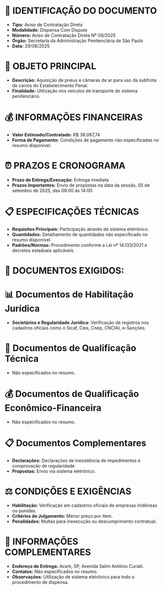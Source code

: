 # 📄 IDENTIFICAÇÃO DO DOCUMENTO
- **Tipo:** Aviso de Contratação Direta
- **Modalidade:** Dispensa Com Disputa
- **Número:** Aviso de Contratação Direta Nº 08/2025
- **Órgão:** Secretaria da Administração Penitenciária de São Paulo
- **Data:** 29/08/2025

# 🎯 OBJETO PRINCIPAL
- **Descrição:** Aquisição de pneus e câmaras de ar para uso da subfrota de carros do Estabelecimento Penal.
- **Finalidade:** Utilização nos veículos de transporte do sistema penitenciário.

# 💰 INFORMAÇÕES FINANCEIRAS
- **Valor Estimado/Contratado:** R$ 36.087,74
- **Forma de Pagamento:** Condições de pagamento não especificadas no resumo disponível.

# ⏰ PRAZOS E CRONOGRAMA
- **Prazo de Entrega/Execução:** Entrega imediata
- **Prazos Importantes:** Envio de propostas na data da sessão, 05 de setembro de 2025, das 08:00 às 14:00.

# 📋 ESPECIFICAÇÕES TÉCNICAS
- **Requisitos Principais:** Participação através de sistema eletrônico.
- **Quantidades:** Detalhamento de quantidades não especificado no resumo disponível.
- **Padrões/Normas:** Procedimento conforme a Lei nº 14.133/2021 e decretos estaduais aplicáveis.

# 📑 DOCUMENTOS EXIGIDOS:
# 📊 Documentos de Habilitação Jurídica
- **Societários e Regularidade Jurídica:** Verificação de registros nos cadastros oficiais como o Sicaf, Ceis, Cnep, CNCIAI, e-Sanções.

# 💼 Documentos de Qualificação Técnica
- Não especificados no resumo.

# 💰 Documentos de Qualificação Econômico-Financeira
- Não especificados no resumo.

# 📋 Documentos Complementares
- **Declarações:** Declarações de inexistência de impedimentos e comprovação de regularidade.
- **Propostas:** Envio via sistema eletrônico.

# ⚖️ CONDIÇÕES E EXIGÊNCIAS
- **Habilitação:** Verificação em cadastros oficiais de empresas inidôneas ou punidas.
- **Critérios de Julgamento:** Menor preço por item.
- **Penalidades:** Multas para inexecução ou descumprimento contratual.

# 📍 INFORMAÇÕES COMPLEMENTARES
- **Endereço de Entrega:** Avaré, SP, Avenida Salim Antônio Curiati.
- **Contatos:** Não especificados no resumo.
- **Observações:** Utilização de sistema eletrônico para todo o procedimento de dispensa.